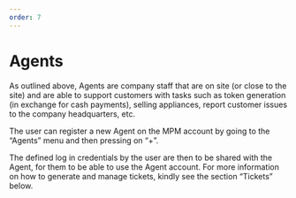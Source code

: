 ```yaml
---
order: 7
---
```


# Agents

As outlined above, Agents are company staff that are on site (or close to the site) and are able to support customers with tasks such as token generation (in exchange for cash payments), selling appliances, report customer issues to the company headquarters, etc.

The user can register a new Agent on the MPM account by going to the “Agents” menu and then pressing on “+”.

The defined log in credentials by the user are then to be shared with the Agent, for them to be able to use the Agent account.
For more information on how to generate and manage tickets, kindly see the section “Tickets” below.

